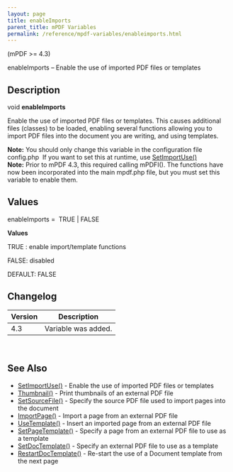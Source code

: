 ```yaml
---
layout: page
title: enableImports
parent_title: mPDF Variables
permalink: /reference/mpdf-variables/enableimports.html
---
```


<div id="bpmbook" class="bpmbook" style="direction:ltr;">
<div class="topic_user_field">
<div id="U0">
<p>(mPDF &gt;= 4.3)</p>
<p>enableImports – Enable the use of imported PDF files or templates</p>
<h2>Description</h2>

<div class="alert alert-info" role="alert">void <b>enableImports</b></div>
<p>Enable the use of imported PDF files or templates. This causes additional files (classes) to be loaded, enabling several functions allowing you to import PDF files into the document you are writing, and using templates.</p>

<div class="alert alert-info" role="alert"><b>Note:</b> You should only change this variable in the configuration file <span class="filename">config.php</span>&nbsp; If you want to set this at runtime, use <a href="/reference/mpdf-functions/setimportuse.html">SetImportUse()</a></div>

<div class="alert alert-info" role="alert"><b>Note:</b> Prior to mPDF 4.3, this required calling mPDFI(). The functions have now been incorporated into the main mpdf.php file, but you must set this variable to enable them.</div>
<h2>Values</h2>
<p class="manual_param_dt"><span class="parameter">enableImports</span> =&nbsp; <span class="smallblock">TRUE </span>| <span class="smallblock">FALSE</span></p>
<p class="manual_param_dd"><b>Values</b>

<span class="smallblock">TRUE </span>: enable import/template functions

<span class="smallblock">FALSE</span>: disabled

<span class="smallblock">DEFAULT</span>: <span class="smallblock">FALSE</span></p>
<h2>Changelog</h2>
<table class="bpmTopic"> <thead>
<tr> <th>Version</th><th>Description</th> </tr>
</thead> <tbody>
<tr>
<td>4.3</td>
<td>Variable was added.</td>
</tr>
</tbody> </table>
<p>&nbsp;</p>
<h2>See Also</h2>
<ul>
<li><a href="/reference/mpdf-functions/setimportuse.html">SetImportUse()</a> - Enable the use of imported PDF files or templates</li>
<li><a href="/reference/mpdf-functions/thumbnail.html">Thumbnail()</a> - Print thumbnails of an external PDF file

</li>
<li><a href="/reference/mpdf-functions/setsourcefile.html">SetSourceFile()</a> - Specify the source PDF file used to import pages into the document

</li>
<li><a href="/reference/mpdf-functions/importpage.html">ImportPage()</a> - Import a page from an external PDF file

</li>
<li><a href="/reference/mpdf-functions/usetemplate.html">UseTemplate()</a> - Insert an imported page from an external PDF file

</li>
<li><a href="/reference/mpdf-functions/setpagetemplate.html">SetPageTemplate()</a> - Specify a page from an external PDF file to use as a template

</li>
<li><a href="/reference/mpdf-functions/setdoctemplate.html">SetDocTemplate()</a> - Specify an external PDF file to use as a template</li>
<li><a href="/reference/mpdf-functions/restartdoctemplate.html">RestartDocTemplate()</a> - Re-start the use of a Document template from the next page</li>
</ul>
<p>&nbsp;</p>
</div>
</div>

